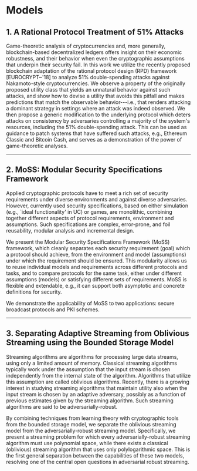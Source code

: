 # Models

## 1. A Rational Protocol Treatment of 51% Attacks

Game-theoretic analysis of cryptocurrencies and, more generally, blockchain-based decentralized ledgers offers insight on their economic robustness, and their behavior when even the cryptographic assumptions that underpin their security fail. In this work we utilize the recently proposed blockchain adaptation of the rational protocol design (RPD) framework [EUROCRYPT~'18] to analyze 51\% double-spending attacks against Nakamoto-style cryptocurrencies. We observe a property of the originally proposed utility class that yields an unnatural behavior against such attacks, and show how to devise a utility that avoids this pitfall and makes predictions that match the observable behavior---i.e., that renders attacking a dominant strategy in settings where an attack was indeed observed. We then propose a generic modification to the underlying protocol which deters attacks on consistency by adversaries controlling a majority of the system's resources, including the 51\% double-spending attack. This can be used as guidance to patch systems that have suffered such attacks, e.g., Ethereum Classic and Bitcoin Cash, and serves as a demonstration of the power of game-theoretic analyses.



***

## 2. MoSS: Modular Security Specifications Framework

Applied cryptographic protocols have to meet a rich set of security requirements under diverse environments and against diverse adversaries. However, currently used security specifications, based on either simulation (e.g., `ideal functionality' in UC) or games, are monolithic, combining together different aspects of protocol requirements, environment and assumptions. Such specifications are complex, error-prone, and foil reusability, modular analysis and incremental design. 

We present the Modular Security Specifications Framework (MoSS) framework, which cleanly separates each security requirement (goal) which a protocol should achieve, from the environment and model (assumptions) under which the requirement should be ensured. This modularity allows us to reuse individual models and requirements across different protocols and tasks, and to compare protocols for the same task, either under different assumptions (models) or satisfying different sets of requirements. 
MoSS is flexible and extendable, e.g., it can support both asymptotic and concrete definitions for security. 

We demonstrate the applicability of MoSS to two applications: secure broadcast protocols and PKI schemes.



***

## 3. Separating Adaptive Streaming from Oblivious Streaming using the Bounded Storage Model

Streaming algorithms are algorithms for processing large data streams, using only a limited amount of memory. Classical streaming algorithms typically work under the assumption that the input stream is chosen independently from the internal state of the algorithm. Algorithms that utilize this assumption are called oblivious algorithms. Recently, there is a growing interest in studying streaming algorithms that maintain utility also when the input stream is chosen by an adaptive adversary, possibly as a function of previous estimates given by the streaming algorithm. Such streaming algorithms are said to be adversarially-robust. 

By combining  techniques from learning theory with cryptographic tools from the bounded storage model, we separate the oblivious streaming model from the adversarially-robust streaming model. Specifically, we present a streaming problem for which every adversarially-robust streaming algorithm must use polynomial space, while there exists a classical (oblivious) streaming algorithm that uses only polylogarithmic space. This is the first general separation between the capabilities of these two models, resolving one of the central open questions in adversarial robust streaming.